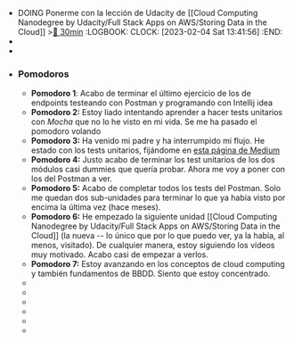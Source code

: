 - DOING Ponerme con la lección de Udacity de [[Cloud Computing Nanodegree by Udacity/Full Stack Apps on AWS/Storing Data in the Cloud]] >[🍅 30min](#agenda-pomo://?t=f-1675514529848-1800)
  :LOGBOOK:
  CLOCK: [2023-02-04 Sat 13:41:56]
  :END:
-
-
- ### Pomodoros
	- **Pomodoro 1**: Acabo de terminar el último ejercicio de los de endpoints testeando con Postman y programando con Intellij idea
	- **Pomodoro 2:** Estoy liado intentando aprender a hacer tests unitarios con *Mocha* que no lo he visto en mi vida. Se me ha pasado el pomodoro volando
	- **Pomodoro 3:** Ha venido mi padre y ha interrumpido mi flujo. He estado con los tests unitarios, fijándome en [esta página de Medium](https://medium.com/critigenopensource/mocha-unit-testing-pattern-test-suite-setup-code-for-file-separated-test-e339a550dbf6)
	- **Pomodoro 4:** Justo acabo de terminar los test unitarios de los dos módulos casi dummies que quería probar. Ahora me voy a poner con los del Postman a ver.
	- **Pomodoro 5:** Acabo de completar todos los tests del Postman. Solo me quedan dos sub-unidades para terminar lo que ya había visto por encima la última vez (hace meses).
	- **Pomodoro 6:** He empezado la siguiente unidad [[Cloud Computing Nanodegree by Udacity/Full Stack Apps on AWS/Storing Data in the Cloud]] (la nueva -- lo único que por lo que puedo ver, ya la había, al menos, visitado). De cualquier manera, estoy siguiendo los vídeos muy motivado. Acabo casi de empezar a verlos.
	- **Pomodoro 7:** Estoy avanzando en los conceptos de cloud computing y también fundamentos de BBDD. Siento que estoy concentrado.
	-
	-
	-
	-
	-
	-